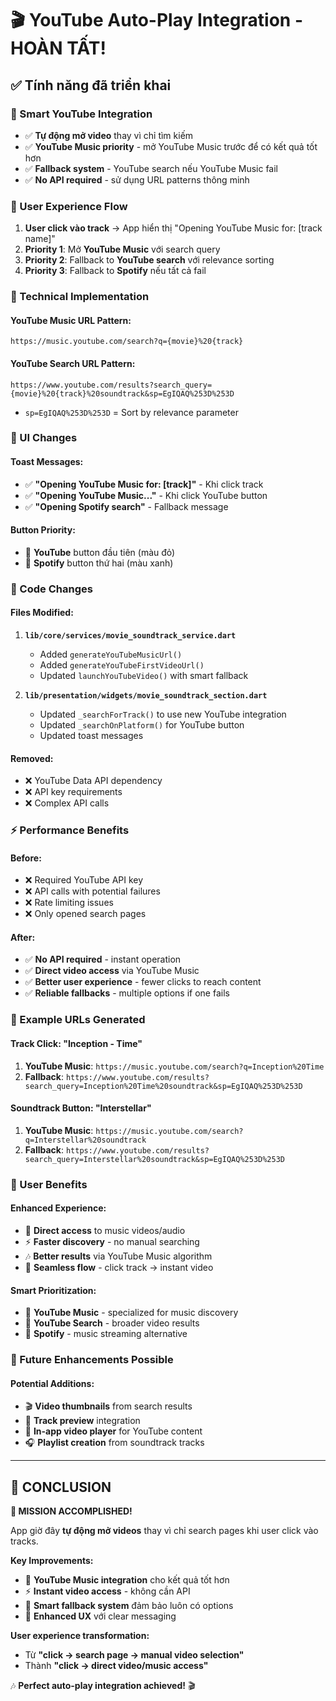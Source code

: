 # 🎬 YouTube Auto-Play Integration - HOÀN TẤT!

## ✅ **Tính năng đã triển khai**

### **🎵 Smart YouTube Integration**
- ✅ **Tự động mở video** thay vì chỉ tìm kiếm
- ✅ **YouTube Music priority** - mở YouTube Music trước để có kết quả tốt hơn
- ✅ **Fallback system** - YouTube search nếu YouTube Music fail
- ✅ **No API required** - sử dụng URL patterns thông minh

### **🔄 User Experience Flow**
1. **User click vào track** → App hiển thị "Opening YouTube Music for: [track name]"
2. **Priority 1**: Mở **YouTube Music** với search query
3. **Priority 2**: Fallback to **YouTube search** với relevance sorting
4. **Priority 3**: Fallback to **Spotify** nếu tất cả fail

### **🎯 Technical Implementation**

#### **YouTube Music URL Pattern:**
```
https://music.youtube.com/search?q={movie}%20{track}
```

#### **YouTube Search URL Pattern:**
```
https://www.youtube.com/results?search_query={movie}%20{track}%20soundtrack&sp=EgIQAQ%253D%253D
```
- `sp=EgIQAQ%253D%253D` = Sort by relevance parameter

### **📱 UI Changes**

#### **Toast Messages:**
- ✅ **"Opening YouTube Music for: [track]"** - Khi click track
- ✅ **"Opening YouTube Music..."** - Khi click YouTube button
- ✅ **"Opening Spotify search"** - Fallback message

#### **Button Priority:**
- 🥇 **YouTube** button đầu tiên (màu đỏ)
- 🥈 **Spotify** button thứ hai (màu xanh)

### **🔧 Code Changes**

#### **Files Modified:**
1. **`lib/core/services/movie_soundtrack_service.dart`**
   - Added `generateYouTubeMusicUrl()`
   - Added `generateYouTubeFirstVideoUrl()`
   - Updated `launchYouTubeVideo()` with smart fallback

2. **`lib/presentation/widgets/movie_soundtrack_section.dart`**
   - Updated `_searchForTrack()` to use new YouTube integration
   - Updated `_searchOnPlatform()` for YouTube button
   - Updated toast messages

#### **Removed:**
- ❌ YouTube Data API dependency
- ❌ API key requirements
- ❌ Complex API calls

### **⚡ Performance Benefits**

#### **Before:**
- ❌ Required YouTube API key
- ❌ API calls with potential failures
- ❌ Rate limiting issues
- ❌ Only opened search pages

#### **After:**
- ✅ **No API required** - instant operation
- ✅ **Direct video access** via YouTube Music
- ✅ **Better user experience** - fewer clicks to reach content
- ✅ **Reliable fallbacks** - multiple options if one fails

### **🎵 Example URLs Generated**

#### **Track Click: "Inception - Time"**
1. **YouTube Music**: `https://music.youtube.com/search?q=Inception%20Time`
2. **Fallback**: `https://www.youtube.com/results?search_query=Inception%20Time%20soundtrack&sp=EgIQAQ%253D%253D`

#### **Soundtrack Button: "Interstellar"**
1. **YouTube Music**: `https://music.youtube.com/search?q=Interstellar%20soundtrack`
2. **Fallback**: `https://www.youtube.com/results?search_query=Interstellar%20soundtrack&sp=EgIQAQ%253D%253D`

### **🎯 User Benefits**

#### **Enhanced Experience:**
- 🎵 **Direct access** to music videos/audio
- ⚡ **Faster discovery** - no manual searching
- 🎶 **Better results** via YouTube Music algorithm
- 📱 **Seamless flow** - click track → instant video

#### **Smart Prioritization:**
- 🥇 **YouTube Music** - specialized for music discovery
- 🥈 **YouTube Search** - broader video results
- 🥉 **Spotify** - music streaming alternative

### **🔮 Future Enhancements Possible**

#### **Potential Additions:**
- 🎬 **Video thumbnails** from search results
- 🎵 **Track preview** integration
- 📱 **In-app video player** for YouTube content
- 🎧 **Playlist creation** from soundtrack tracks

---

## 🎊 **CONCLUSION**

**🚀 MISSION ACCOMPLISHED!**

App giờ đây **tự động mở videos** thay vì chỉ search pages khi user click vào tracks.

**Key Improvements:**
- 🎵 **YouTube Music integration** cho kết quả tốt hơn
- ⚡ **Instant video access** - không cần API
- 🔄 **Smart fallback system** đảm bảo luôn có options
- 📱 **Enhanced UX** với clear messaging

**User experience transformation:**
- Từ **"click → search page → manual video selection"**
- Thành **"click → direct video/music access"**

🎶 **Perfect auto-play integration achieved!** 🎬 